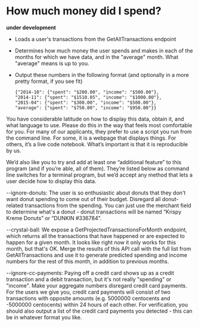 # How much money did I spend?

**under development**

- Loads a user's transactions from the GetAllTransactions endpoint
- Determines how much money the user spends and makes in each of the months for which we have data, and in the "average" month. What "average" means is up to you.
- Output these numbers in the following format (and optionally in a more pretty format, if you see fit)

      {"2014-10": {"spent": "$200.00", "income": "$500.00"},
      "2014-11": {"spent": "$1510.05", "income": "$1000.00"},
      "2015-04": {"spent": "$300.00", "income": "$500.00"},
      "average": {"spent": "$750.00", "income": "$950.00"}}


You have considerable latitude on how to display this data, obtain it, and what language to use. Please do this in the way that feels most comfortable for you. For many of our applicants, they prefer to use a script you run from the command line. For some, it is a webpage that displays things. For others, it’s a live code notebook. What’s important is that it is reproducible by us.

We’d also like you to try and add at least one “additional feature” to this program (and if you’re able, all of them). They’re listed below as command line switches for a terminal program, but we’d accept any method that lets a user decide how to display this data.

--ignore-donuts: The user is so enthusiastic about donuts that they don't want donut spending to come out of their budget. Disregard all donut-related transactions from the spending. You can just use the merchant field to determine what's a donut - donut transactions will be named “Krispy Kreme Donuts” or “DUNKIN #336784”.

--crystal-ball: We expose a GetProjectedTransactionsForMonth endpoint, which returns all the transactions that have happened or are expected to happen for a given month. It looks like right now it only works for this month, but that's OK. Merge the results of this API call with the full list from GetAllTransactions and use it to generate predicted spending and income numbers for the rest of this month, in addition to previous months.

--ignore-cc-payments: Paying off a credit card shows up as a credit transaction and a debit transaction, but it's not really "spending" or "income". Make your aggregate numbers disregard credit card payments. For the users we give you, credit card payments will consist of two transactions with opposite amounts (e.g. 5000000 centocents and -5000000 centocents) within 24 hours of each other. For verification, you should also output a list of the credit card payments you detected - this can be in whatever format you like.
